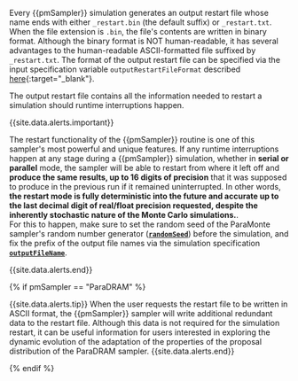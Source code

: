 Every {{pmSampler}} simulation generates an output restart file whose name ends with either `_restart.bin` (the default suffix) or `_restart.txt`. When the file extension is `.bin`, the file's contents are written in binary format. Although the binary format is NOT human-readable, it has several advantages to the human-readable ASCII-formatted file suffixed by `_restart.txt`. The format of the output restart file can be specified via the input specification variable `outputRestartFileFormat` described [here](../../{{pmSampler|downcase}}/specifications/#outputrestartfileformat){:target="_blank"}.  

The output restart file contains all the information needed to restart a simulation should runtime interruptions happen.

{{site.data.alerts.important}}

The restart functionality of the {{pmSampler}} routine is one of this sampler's most powerful and unique features. If any runtime interruptions happen at any stage during a {{pmSampler}} simulation, whether in <b>serial or parallel</b> mode, the sampler will be able to restart from where it left off and <b>produce the same results, up to 16 digits of precision</b> that it was supposed to produce in the previous run if it remained uninterrupted. In other words, <b>the restart mode is fully deterministic into the future and accurate up to the last decimal digit of real/float precision requested, despite the inherently stochastic nature of the Monte Carlo simulations.</b>.
<br>
For this to happen, make sure to set the random seed of the ParaMonte sampler's random number generator (<a href="../specifications/#randomseed" target="_blank"><b><code>randomSeed</code></b></a>) before the simulation, and fix the prefix of the output file names via the simulation specification <a href="../specifications/#outputfilename" target="_blank"><b><code>outputFileName</code></b></a>.

{{site.data.alerts.end}}

{% if pmSampler == "ParaDRAM" %}

{{site.data.alerts.tip}}
When the user requests the restart file to be written in ASCII format, the {{pmSampler}} sampler will write additional redundant data to the restart file. Although this data is not required for the simulation restart, it can be useful information for users interested in exploring the dynamic evolution of the adaptation of the properties of the proposal distribution of the ParaDRAM sampler.
{{site.data.alerts.end}}

{% endif %}
